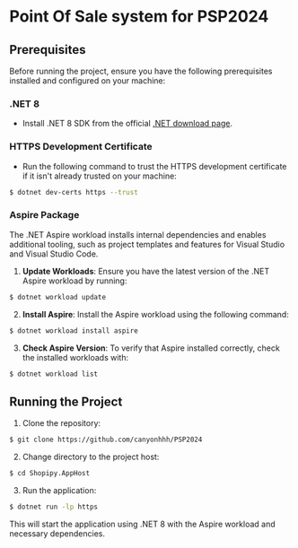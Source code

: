 # Point Of Sale system for PSP2024

## Prerequisites

Before running the project, ensure you have the following prerequisites installed and configured on your machine:

### .NET 8
- Install .NET 8 SDK from the official [.NET download page](https://dotnet.microsoft.com/download).

### HTTPS Development Certificate
- Run the following command to trust the HTTPS development certificate if it isn't already trusted on your machine:

```bash
$ dotnet dev-certs https --trust
```

### Aspire Package
The .NET Aspire workload installs internal dependencies and enables additional tooling, such as project templates and features for Visual Studio and Visual Studio Code.

1. **Update Workloads**: Ensure you have the latest version of the .NET Aspire workload by running:

```bash
$ dotnet workload update
```

2. **Install Aspire**: Install the Aspire workload using the following command:

```bash
$ dotnet workload install aspire
```

3. **Check Aspire Version**: To verify that Aspire installed correctly, check the installed workloads with:

```bash
$ dotnet workload list
```

## Running the Project

1. Clone the repository:

```bash
$ git clone https://github.com/canyonhhh/PSP2024
```

2. Change directory to the project host:

```bash
$ cd Shopipy.AppHost 
```

3. Run the application:

```bash
$ dotnet run -lp https
```

This will start the application using .NET 8 with the Aspire workload and necessary dependencies.

